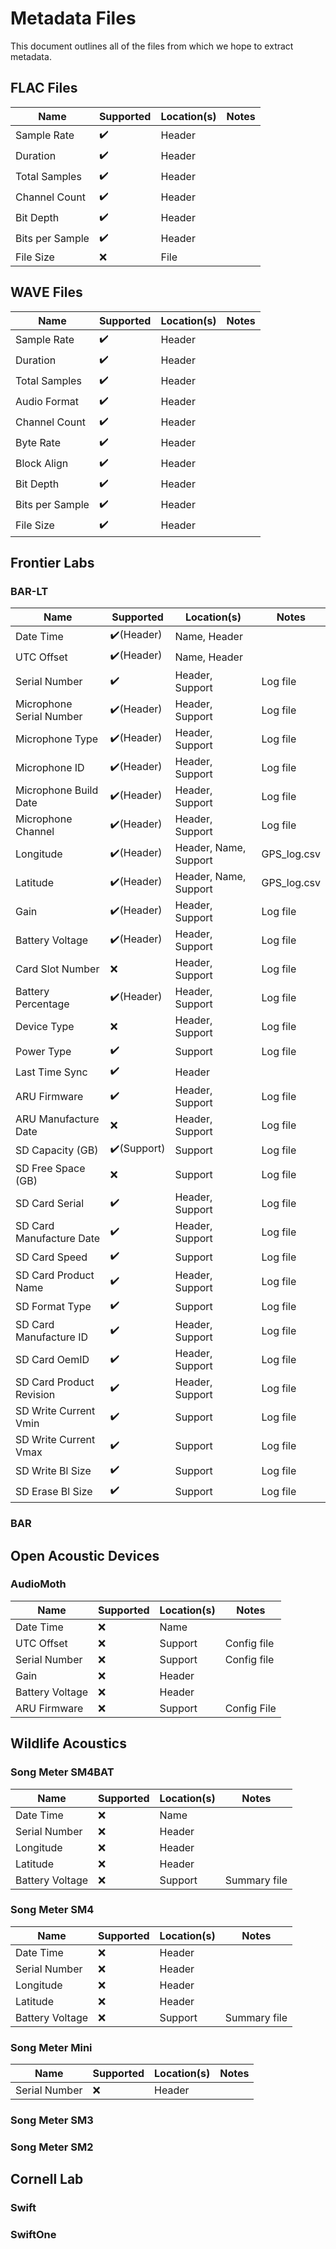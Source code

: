 # Metadata Files

This document outlines all of the files from which we hope to extract metadata.


## FLAC Files

| Name            | Supported | Location(s) | Notes |
| --------------- | --------- | ----------- | ----- |
| Sample Rate     | ✔️         | Header      |       |
| Duration        | ✔️         | Header      |       |
| Total Samples   | ✔️         | Header      |       |
| Channel Count   | ✔️         | Header      |       |
| Bit Depth       | ✔️         | Header      |       |
| Bits per Sample | ✔️         | Header      |       |
| File Size       | ❌         | File        |       |

## WAVE Files

| Name                     | Supported | Location(s)  | Notes               |
| ------------------------ | --------- | ------------ | ------------------- |
| Sample Rate              | ✔️        | Header  |                     |
| Duration                 | ✔️        | Header  |                     |
| Total Samples            | ✔️        | Header  |                     |
| Audio Format             | ✔️        | Header  |                     |
| Channel Count            | ✔️        | Header  |                     |
| Byte Rate                | ✔️        | Header  |                     |
| Block Align              | ✔️        | Header  |                     |
| Bit Depth                | ✔️        | Header  |                     |
| Bits per Sample          | ✔️        | Header  |                     |
| File Size                | ✔️        | Header  |                     |


## Frontier Labs

### BAR-LT

| Name                     | Supported | Location(s)     | Notes       |
| ------------------------ | --------- | --------------- | ----------- |
| Date Time                | ✔️(Header) | Name, Header    |             |
| UTC Offset               | ✔️(Header) | Name, Header    |             |
| Serial Number            | ✔️         | Header, Support | Log file    |
| Microphone Serial Number | ✔️(Header) | Header, Support | Log file    |
| Microphone Type          | ✔️(Header) | Header, Support | Log file    |
| Microphone ID            | ✔️(Header) | Header, Support | Log file    |
| Microphone Build Date    | ✔️(Header) | Header, Support | Log file    |
| Microphone Channel       | ✔️(Header) | Header, Support | Log file    |
| Longitude                | ✔️(Header) | Header, Name, Support   | GPS_log.csv |
| Latitude                 | ✔️(Header) | Header, Name, Support   | GPS_log.csv |
| Gain                     | ✔️(Header) | Header, Support | Log file    |
| Battery Voltage          | ✔️(Header) | Header, Support | Log file    |
| Card Slot Number         | ❌         | Header, Support | Log file    |
| Battery Percentage       | ✔️(Header) | Header, Support | Log file    |
| Device Type              | ❌         | Header, Support | Log file    |
| Power Type               | ✔️         | Support         | Log file    |
| Last Time Sync           | ✔️         | Header          |             |
| ARU Firmware             | ✔️         | Header, Support | Log file    |
| ARU Manufacture Date     | ❌         | Header, Support | Log file    |
| SD Capacity (GB)         | ✔️(Support)| Support         | Log file    |
| SD Free Space (GB)       | ❌         | Support         | Log file    |
| SD Card Serial           | ✔️         | Header, Support | Log file    |
| SD Card Manufacture Date | ✔️         | Header, Support | Log file    |
| SD Card Speed            | ✔️         | Support         | Log file    |
| SD Card Product Name     | ✔️         | Header, Support | Log file    |
| SD Format Type           | ✔️         | Support         | Log file    |
| SD Card Manufacture ID   | ✔️         | Header, Support | Log file    |
| SD Card OemID            | ✔️         | Header, Support | Log file    |
| SD Card Product Revision | ✔️         | Header, Support | Log file    |
| SD Write Current Vmin    | ✔️         | Support         | Log file    |
| SD Write Current Vmax    | ✔️         | Support         | Log file    |
| SD Write Bl Size         | ✔️         | Support         | Log file    |
| SD Erase Bl Size         | ✔️         | Support         | Log file    |

### BAR

## Open Acoustic Devices

### AudioMoth

| Name            | Supported | Location(s) | Notes       |
| --------------- | --------- | ----------- | ----------- |
| Date Time       | ❌         | Name        |             |
| UTC Offset      | ❌         | Support     | Config file |
| Serial Number   | ❌         | Support     | Config file |
| Gain            | ❌         | Header      |             |
| Battery Voltage | ❌         | Header      |             |
| ARU Firmware    | ❌         | Support     | Config File |

## Wildlife Acoustics

### Song Meter SM4BAT

| Name            | Supported | Location(s) | Notes        |
| --------------- | --------- | ----------- | ------------ |
| Date Time       | ❌         | Name        |              |
| Serial Number   | ❌         | Header      |              |
| Longitude       | ❌         | Header      |              |
| Latitude        | ❌         | Header      |              |
| Battery Voltage | ❌         | Support     | Summary file |

### Song Meter SM4

| Name            | Supported | Location(s) | Notes        |
| --------------- | --------- | ----------- | ------------ |
| Date Time       | ❌         | Header      |              |
| Serial Number   | ❌         | Header      |              |
| Longitude       | ❌         | Header      |              |
| Latitude        | ❌         | Header      |              |
| Battery Voltage | ❌         | Support     | Summary file |

### Song Meter Mini

| Name          | Supported | Location(s) | Notes |
| ------------- | --------- | ----------- | ----- |
| Serial Number | ❌         | Header      |       |

### Song Meter SM3

### Song Meter SM2

## Cornell Lab

### Swift

### SwiftOne
